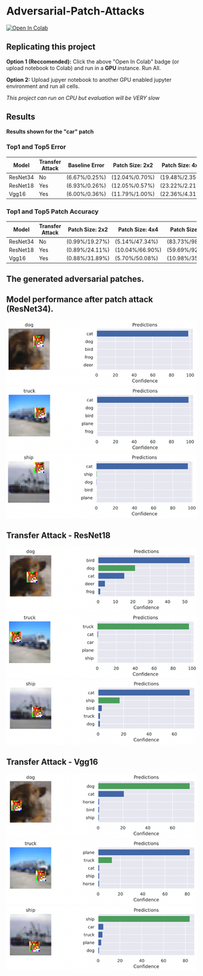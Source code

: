 # Adversarial-Patch-Attacks

[![Open In Colab](https://colab.research.google.com/assets/colab-badge.svg)](https://colab.research.google.com/drive/1m3j0Bh1ZOKLqn7a1qthpn28Wf8TQdjLI?usp=sharing)

## Replicating this project

**Option 1 (Reccomended):** Click the above "Open In Colab" badge (or upload notebook to Colab) and run in a **GPU** instance. Run All. 

**Option 2:** Upload jupyer notebook to another GPU enabled jupyter environment and run all cells. 

*This project can run on CPU but evaluation will be VERY slow*

## Results

**Results shown for the "car" patch**

### Top1 and Top5 Error
| Model     | Transfer Attack | Baseline Error  | Patch Size: 2x2 | Patch Size: 4x4 | Patch Size: 8x8 |
| --------- | --------------- | --------------- | --------------- | --------------- | --------------- |
| ResNet34  | No              | (6.67%/0.25%)   | (12.04%/0.70%)  | (19.48%/2.35%)  | (58.01%/10.98%) |
| ResNet18  | Yes             | (6.93%/0.26%)   | (12.05%/0.57%)  | (23.22%/2.21%)  | (39.40%/9.48%)  |
| Vgg16     | Yes             | (6.00%/0.36%)   | (11.79%/1.00%)  | (22.36%/4.31%)  | (37.54%/7.29%)  |

### Top1 and Top5 Patch Accuracy
| Model     | Transfer Attack | Patch Size: 2x2 | Patch Size: 4x4 | Patch Size: 8x8 |
| --------- | --------------- | --------------- | --------------- | --------------- |
| ResNet34  | No              | (0.99%/19.27%)  | (5.14%/47.34%)  | (83.73%/98.85%) |
| ResNet18  | Yes             | (0.89%/24.11%)  | (10.04%/66.90%) | (59.69%/92.75%) |
| Vgg16     | Yes             | (0.88%/31.89%)  | (5.70%/50.08%)  | (10.98%/35.75%) |


## The generated adversarial patches. 



## Model performance after patch attack (ResNet34). 

![alt text](https://github.com/malcolmsfraser/Adversarial-Patch-Attacks/blob/main/images/resnet34_dog_w_catPatch8_300dpi.png)
![alt text](https://github.com/malcolmsfraser/Adversarial-Patch-Attacks/blob/main/images/resnet34_truck_w_catPatch8_300dpi.png)
![alt text](https://github.com/malcolmsfraser/Adversarial-Patch-Attacks/blob/main/images/resnet34_ship_w_catPatch8_300dpi.png)

## Transfer Attack - ResNet18

![alt text](https://github.com/malcolmsfraser/Adversarial-Patch-Attacks/blob/main/images/resnet18_dog_w_catPatch8_300dpi.png)
![alt text](https://github.com/malcolmsfraser/Adversarial-Patch-Attacks/blob/main/images/resnet18_truck_w_catPatch8_300dpi.png)
![alt text](https://github.com/malcolmsfraser/Adversarial-Patch-Attacks/blob/main/images/resnet18_ship_w_catPatch8_300dpi.png)

## Transfer Attack - Vgg16

![alt text](https://github.com/malcolmsfraser/Adversarial-Patch-Attacks/blob/main/images/vgg16_dog_w_catPatch8_300dpi.png)
![alt text](https://github.com/malcolmsfraser/Adversarial-Patch-Attacks/blob/main/images/vgg16_truck_w_catPatch8_300dpi.png)
![alt text](https://github.com/malcolmsfraser/Adversarial-Patch-Attacks/blob/main/images/vgg16_ship_w_catPatch8_300dpi.png)
